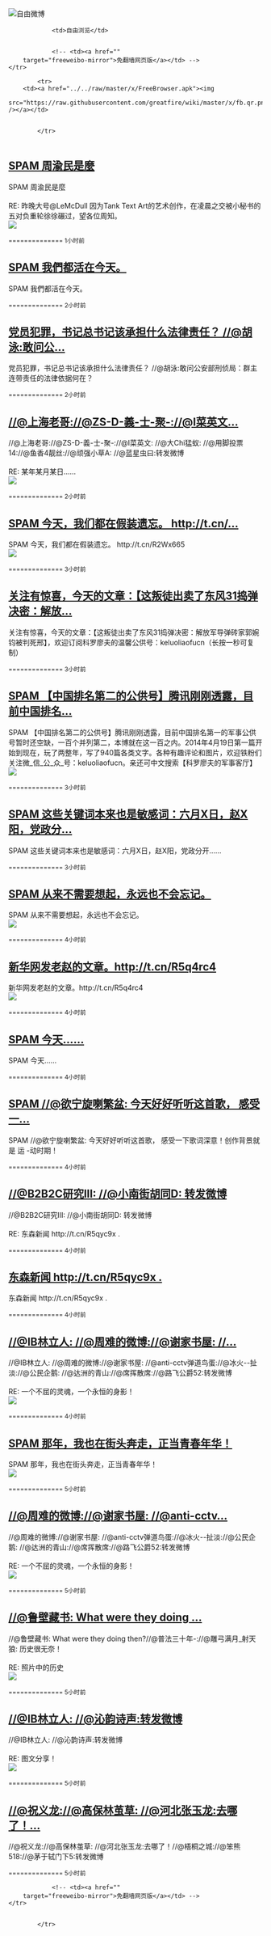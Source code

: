

<img src="../../raw/master/x/freeweibo.png" alt="自由微博"/>
<table>
    <tr>
                
                <td>自由浏览</td>
        
        
                <!-- <td><a href=""
        target="freeweibo-mirror">免翻墙网页版</a></td> -->
    </tr>
    
            <tr>
        <td><a href="../../raw/master/x/FreeBrowser.apk"><img
        src="https://raw.githubusercontent.com/greatfire/wiki/master/x/fb.qr.png" /></a></td>

        
            </tr>
</table>
<h2>
	<a href="https://freeweibo.com/weibo/3982690854516287" target="freeweibo-mirror">SPAM 周渝民是麼</a>
</h2>
<p>SPAM 周渝民是麼<br><br>RE: 昨晚大号@LeMcDull 因为Tank Text Art的艺术创作，在凌晨之交被小秘书的五对负重轮徐徐碾过，望各位周知。<br><img src="http://ww4.sinaimg.cn/large/006nUOcKjw1f4jaimat2pj30ku095gm5.jpg"></p>
<p>
	<small> ============== 1小时前</small>
</p><h2>
	<a href="https://freeweibo.com/weibo/3982682138745839" target="freeweibo-mirror">SPAM 我們都活在今天。</a>
</h2>
<p>SPAM 我們都活在今天。</p>
<p>
	<small> ============== 2小时前</small>
</p><h2>
	<a href="https://freeweibo.com/weibo/3982676396013191" target="freeweibo-mirror">党员犯罪，书记总书记该承担什么法律责任？ //@胡泳:敢问公…</a>
</h2>
<p>党员犯罪，书记总书记该承担什么法律责任？ //@胡泳:敢问公安部刑侦局：群主连带责任的法律依据何在？</p>
<p>
	<small> ============== 2小时前</small>
</p><h2>
	<a href="https://freeweibo.com/weibo/3982675654524366" target="freeweibo-mirror">//@上海老哥://@ZS-D-義-士-聚-://@I菜英文…</a>
</h2>
<p>//@上海老哥://@ZS-D-義-士-聚-://@I菜英文: //@大Chi猛蚁: //@用脚投票14://@鱼香4靓丝://@顽强小草A: //@蓝星虫曰:转发微博<br><br>RE: 某年某月某日……<br><img src="http://ww4.sinaimg.cn/large/5f9a137dgw1f4j71pnvhzj20de0jktb7.jpg"></p>
<p>
	<small> ============== 2小时前</small>
</p><h2>
	<a href="https://freeweibo.com/weibo/3982671245768939" target="freeweibo-mirror">SPAM 今天，我们都在假装遗忘。 http://t.cn/…</a>
</h2>
<p>SPAM 今天，我们都在假装遗忘。 http://t.cn/R2Wx665<br><img src="http://ww1.sinaimg.cn/large/9dae44b2jw1f4j8l33q69j20oy0x110b.jpg"></p>
<p>
	<small> ============== 3小时前</small>
</p><h2>
	<a href="https://freeweibo.com/weibo/3982665906454701" target="freeweibo-mirror">关注有惊喜，今天的文章：【这叛徒出卖了东风31捣弹决密：解放…</a>
</h2>
<p>关注有惊喜，今天的文章：【这叛徒出卖了东风31捣弹决密：解放军导弹砖家郭婉钧被判死邢】，欢迎订阅科罗廖夫的温馨公供号：keluoliaofucn（长按一秒可复制）</p>
<p>
	<small> ============== 3小时前</small>
</p><h2>
	<a href="https://freeweibo.com/weibo/3982665399425610" target="freeweibo-mirror">SPAM 【中国排名第二的公供号】腾讯刚刚透露，目前中国排名…</a>
</h2>
<p>SPAM 【中国排名第二的公供号】腾讯刚刚透露，目前中国排名第一的军事公供号暂时还空缺，一百个并列第二，本博就在这一百之内。2014年4月19日第一篇开始到现在，玩了两整年，写了940篇各类文字。各种有趣评论和图片，欢迎铁粉们关注微_信_公_众_号：keluoliaofucn。亲还可中文搜索【科罗廖夫的军事客厅】<br><img src="http://ww1.sinaimg.cn/large/53ae0b70jw1f4j7wts5j4j214k0qodmq.jpg"></p>
<p>
	<small> ============== 3小时前</small>
</p><h2>
	<a href="https://freeweibo.com/weibo/3982663083995721" target="freeweibo-mirror">SPAM 这些关键词本来也是敏感词：六月X日，赵X阳，党政分…</a>
</h2>
<p>SPAM 这些关键词本来也是敏感词：六月X日，赵X阳，党政分开……</p>
<p>
	<small> ============== 3小时前</small>
</p><h2>
	<a href="https://freeweibo.com/weibo/3982658592049896" target="freeweibo-mirror">SPAM 从来不需要想起，永远也不会忘记。</a>
</h2>
<p>SPAM 从来不需要想起，永远也不会忘记。<br><img src="http://ww2.sinaimg.cn/large/62de0712jw1f4j72ev61aj20go0b0758.jpg"></p>
<p>
	<small> ============== 4小时前</small>
</p><h2>
	<a href="https://freeweibo.com/weibo/3982658550048778" target="freeweibo-mirror">新华网发老赵的文章。http://t.cn/R5q4rc4</a>
</h2>
<p>新华网发老赵的文章。http://t.cn/R5q4rc4<br><img src="http://ww2.sinaimg.cn/large/539d77e6jw1f4j748nqn0j20y318gwpx.jpg"></p>
<p>
	<small> ============== 4小时前</small>
</p><h2>
	<a href="https://freeweibo.com/weibo/3982655768859574" target="freeweibo-mirror">SPAM 今天……</a>
</h2>
<p>SPAM 今天……</p>
<p>
	<small> ============== 4小时前</small>
</p><h2>
	<a href="https://freeweibo.com/weibo/3982653536887071" target="freeweibo-mirror">SPAM //@欲宁旋喇繁盆: 今天好好听听这首歌， 感受一…</a>
</h2>
<p>SPAM //@欲宁旋喇繁盆: 今天好好听听这首歌， 感受一下歌词深意！创作背景就是 运 -动时期！</p>
<p>
	<small> ============== 4小时前</small>
</p><h2>
	<a href="https://freeweibo.com/weibo/3982651892834510" target="freeweibo-mirror">//@B2B2C研究III: //@小南街胡同D: 转发微博</a>
</h2>
<p>//@B2B2C研究III: //@小南街胡同D: 转发微博<br><br>RE: 东森新闻  http://t.cn/R5qyc9x .</p>
<p>
	<small> ============== 4小时前</small>
</p><h2>
	<a href="https://freeweibo.com/weibo/3982647938238874" target="freeweibo-mirror">东森新闻  http://t.cn/R5qyc9x .</a>
</h2>
<p>东森新闻  http://t.cn/R5qyc9x .</p>
<p>
	<small> ============== 4小时前</small>
</p><h2>
	<a href="https://freeweibo.com/weibo/3982645005919635" target="freeweibo-mirror">//@IB林立人: //@周难的微博://@谢家书屋: //…</a>
</h2>
<p>//@IB林立人: //@周难的微博://@谢家书屋: //@anti-cctv弹道鸟蛋://@冰火--扯淡://@公民企鹅: //@达洲的青山://@席挥散席://@路飞公爵52:转发微博<br><br>RE: 一个不屈的灵魂，一个永恒的身影！<br><img src="http://ww2.sinaimg.cn/large/005Bz8yxjw1f4j400jnzkj30hs0cvq3n.jpg"></p>
<p>
	<small> ============== 4小时前</small>
</p><h2>
	<a href="https://freeweibo.com/weibo/3982643441443463" target="freeweibo-mirror">SPAM 那年，我也在街头奔走，正当青春年华！</a>
</h2>
<p>SPAM 那年，我也在街头奔走，正当青春年华！<br><img src="http://ww1.sinaimg.cn/large/655f81d5gw1f4j5dxunfpj20c8084jrs.jpg"></p>
<p>
	<small> ============== 5小时前</small>
</p><h2>
	<a href="https://freeweibo.com/weibo/3982643047716799" target="freeweibo-mirror">//@周难的微博://@谢家书屋: //@anti-cctv…</a>
</h2>
<p>//@周难的微博://@谢家书屋: //@anti-cctv弹道鸟蛋://@冰火--扯淡://@公民企鹅: //@达洲的青山://@席挥散席://@路飞公爵52:转发微博<br><br>RE: 一个不屈的灵魂，一个永恒的身影！<br><img src="http://ww2.sinaimg.cn/large/005Bz8yxjw1f4j400jnzkj30hs0cvq3n.jpg"></p>
<p>
	<small> ============== 5小时前</small>
</p><h2>
	<a href="https://freeweibo.com/weibo/3982640250346174" target="freeweibo-mirror">//@鲁壁藏书: What were they doing …</a>
</h2>
<p>//@鲁壁藏书: What were they doing then?//@普法三十年-://@雕弓满月_射天狼: 历史很无奈！<br><br>RE: 照片中的历史<br><img src="http://ww3.sinaimg.cn/large/48fe46d9jw1f4j4jod3joj20c607gq34.jpg"></p>
<p>
	<small> ============== 5小时前</small>
</p><h2>
	<a href="https://freeweibo.com/weibo/3982639704548384" target="freeweibo-mirror">//@IB林立人: //@沁韵诗声:转发微博</a>
</h2>
<p>//@IB林立人: //@沁韵诗声:转发微博<br><br>RE: 图文分享！<br><img src="http://ww4.sinaimg.cn/large/006ugWjIgw1f4iytaieymj30hs0jptbl.jpg"></p>
<p>
	<small> ============== 5小时前</small>
</p><h2>
	<a href="https://freeweibo.com/weibo/3982639587007107" target="freeweibo-mirror">//@祝义龙://@高保林茧草: //@河北张玉龙:去哪了！…</a>
</h2>
<p>//@祝义龙://@高保林茧草: //@河北张玉龙:去哪了！//@梧桐之城://@笨熊518://@茅于轼门下5:转发微博</p>
<p>
	<small> ============== 5小时前</small>
</p>
<table>
    <tr>
                
        
        
                <!-- <td><a href=""
        target="freeweibo-mirror">免翻墙网页版</a></td> -->
    </tr>
    
        
            </tr>
</table>
